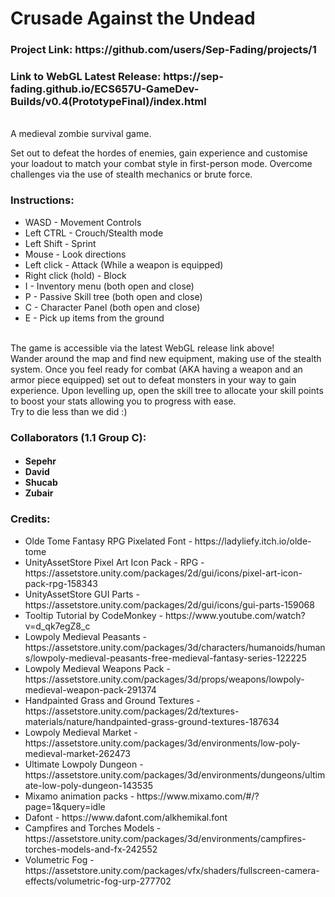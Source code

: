<h1>Crusade Against the Undead</h1>
<h3>Project Link: https://github.com/users/Sep-Fading/projects/1</h3>
<h3>Link to WebGL Latest Release: https://sep-fading.github.io/ECS657U-GameDev-Builds/v0.4(PrototypeFinal)/index.html</h3>
<br>
A medieval zombie survival game.

Set out to defeat the hordes of enemies, gain experience and customise your loadout to match your combat style in first-person mode.
Overcome challenges via the use of stealth mechanics or brute force.
<br>

<h3> Instructions: </h3>
<ul>
  <li>WASD - Movement Controls</li>
  <li> Left CTRL - Crouch/Stealth mode </li>
  <li> Left Shift - Sprint </li>
  <li>Mouse - Look directions</li>
  <li>Left click - Attack (While a weapon is equipped)</li>
  <li>Right click (hold) - Block</li>
  <li>I - Inventory menu (both open and close)</li>
  <li>P - Passive Skill tree (both open and close)</li>
  <li>C - Character Panel (both open and close)</li>
  <li>E - Pick up items  from the ground</li>
</ul>
<br>
The game is accessible via the latest WebGL release link above!
<br>
Wander around the map and find new equipment, making use of the stealth system.
Once you feel ready for combat (AKA having a weapon and an armor piece equipped) set out to 
defeat monsters in your way to gain experience.
Upon levelling up, open the skill tree to allocate your skill points to boost your stats allowing you
to progress with ease.
<br>
Try to die less than we did :)
<br>
<h3>Collaborators (1.1 Group C):</h3>
<h4><ul>
  <li>Sepehr</li>
  <li>David</li>
  <li>Shucab</li>
  <li>Zubair</li>
</ul></h4>

<h3>Credits:</h3>
<ul>
  <li>Olde Tome Fantasy RPG Pixelated Font - https://ladyliefy.itch.io/olde-tome</li>
  <li>UnityAssetStore Pixel Art Icon Pack - RPG - https://assetstore.unity.com/packages/2d/gui/icons/pixel-art-icon-pack-rpg-158343</li>
  <li>UnityAssetStore GUI Parts - https://assetstore.unity.com/packages/2d/gui/icons/gui-parts-159068</li>
  <li>Tooltip Tutorial by CodeMonkey - https://www.youtube.com/watch?v=d_qk7egZ8_c</li>
  <li>Lowpoly Medieval Peasants - https://assetstore.unity.com/packages/3d/characters/humanoids/humans/lowpoly-medieval-peasants-free-medieval-fantasy-series-122225</li>
  <li>Lowpoly Medieval Weapons Pack - https://assetstore.unity.com/packages/3d/props/weapons/lowpoly-medieval-weapon-pack-291374</li>
  <li>Handpainted Grass and Ground Textures - https://assetstore.unity.com/packages/2d/textures-materials/nature/handpainted-grass-ground-textures-187634</li>
  <li>Lowpoly Medieval Market - https://assetstore.unity.com/packages/3d/environments/low-poly-medieval-market-262473</li>
  <li>Ultimate Lowpoly Dungeon - https://assetstore.unity.com/packages/3d/environments/dungeons/ultimate-low-poly-dungeon-143535</li>
  <li>Mixamo animation packs - https://www.mixamo.com/#/?page=1&query=idle</li>
  <li>Dafont - https://www.dafont.com/alkhemikal.font</li>
  <li>Campfires and Torches Models - https://assetstore.unity.com/packages/3d/environments/campfires-torches-models-and-fx-242552 </li>
  <li>Volumetric Fog - https://assetstore.unity.com/packages/vfx/shaders/fullscreen-camera-effects/volumetric-fog-urp-277702</li>
</ul>
